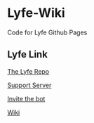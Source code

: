 # Lyfe-Wiki
Code for Lyfe Github Pages 

## Lyfe Link
[The Lyfe Repo](https://github.com/UhMarco/Lyfe)

[Support Server](https://discord.gg/zAZ3vKJ)

[Invite the bot](https://discord.com/api/oauth2/authorize?client_id=730874220078170122&permissions=519232&scope=bot)

[Wiki](https://swepyh.github.io/Lyfe-Wiki/)
